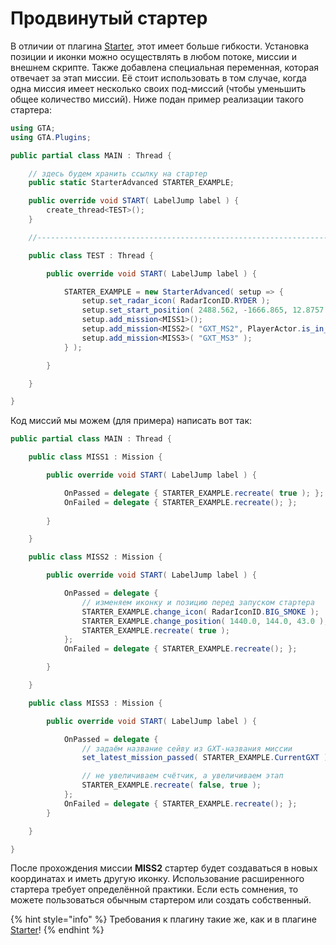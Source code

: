 # Продвинутый стартер

В отличии от плагина [Starter](plugin\_starter.md), этот имеет больше гибкости. Установка позиции и иконки можно осуществлять в любом потоке, миссии и внешнем скрипте. Также добавлена специальная переменная, которая отвечает за этап миссии. Её стоит использовать в том случае, когда одна миссия имеет несколько своих под-миссий (чтобы уменьшить общее количество миссий). Ниже подан пример реализации такого стартера:

```csharp
using GTA;
using GTA.Plugins;

public partial class MAIN : Thread {

    // здесь будем хранить ссылку на стартер
    public static StarterAdvanced STARTER_EXAMPLE;

    public override void START( LabelJump label ) { 
        create_thread<TEST>();
    }

    //----------------------------------------------------------------------------------------------------

    public class TEST : Thread {

        public override void START( LabelJump label ) {

            STARTER_EXAMPLE = new StarterAdvanced( setup => {
                setup.set_radar_icon( RadarIconID.RYDER );
                setup.set_start_position( 2488.562, -1666.865, 12.8757 );
                setup.add_mission<MISS1>();
                setup.add_mission<MISS2>( "GXT_MS2", PlayerActor.is_in_vehicle_with_model( CarModel.CHEETAH ) );
                setup.add_mission<MISS3>( "GXT_MS3" );
            } );

        }

    }

}
```

Код миссий мы можем (для примера) написать вот так:

```csharp
public partial class MAIN : Thread {

    public class MISS1 : Mission {

        public override void START( LabelJump label ) {

            OnPassed = delegate { STARTER_EXAMPLE.recreate( true ); };
            OnFailed = delegate { STARTER_EXAMPLE.recreate(); };
    
        }

    }

    public class MISS2 : Mission {

        public override void START( LabelJump label ) {

            OnPassed = delegate {
                // изменяем иконку и позицию перед запуском стартера
                STARTER_EXAMPLE.change_icon( RadarIconID.BIG_SMOKE );
                STARTER_EXAMPLE.change_position( 1440.0, 144.0, 43.0 );
                STARTER_EXAMPLE.recreate( true );
            };
            OnFailed = delegate { STARTER_EXAMPLE.recreate(); };

        }

    }

    public class MISS3 : Mission {

        public override void START( LabelJump label ) {

            OnPassed = delegate {
                // задаём название сейву из GXT-названия миссии
                set_latest_mission_passed( STARTER_EXAMPLE.CurrentGXT );

                // не увеличиваем счётчик, а увеличиваем этап
                STARTER_EXAMPLE.recreate( false, true );
            };
            OnFailed = delegate { STARTER_EXAMPLE.recreate(); };
        }

    }

}
```

После прохождения миссии **MISS2** стартер будет создаваться в новых координатах и иметь другую иконку. Использование расширенного стартера требует определённой практики. Если есть сомнения, то можете пользоваться обычным стартером или создать собственный.

{% hint style="info" %}
Требования к плагину такие же, как и в плагине [Starter](plugin\_starter.md)!
{% endhint %}
